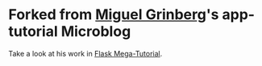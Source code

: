 # Forked from [Miguel Grinberg](https://github.com/miguelgrinberg)'s app-tutorial Microblog

Take a look at his work in [Flask Mega-Tutorial](https://blog.miguelgrinberg.com/post/the-flask-mega-tutorial-part-i-hello-world). 
